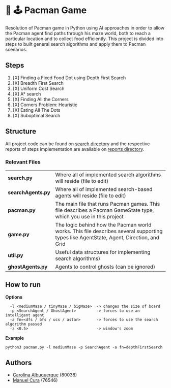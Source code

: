 # 👻 🕹 Pacman Game

Resolution of Pacman game in Python using AI approaches in order to allow the Pacman agent find paths through his maze world, both to reach a particular location and to collect food efficiently. This project is divided into steps to built general search algorithms and apply them to Pacman scenarios.

## Steps

1. [X] Finding a Fixed Food Dot using Depth First Search
2. [X] Breadth First Search
3. [X] Uniform Cost Search
4. [X] A* search
5. [X] Finding All the Corners
6. [X] Corners Problem: Heuristic
7. [X] Eating All The Dots
8. [X] Suboptimal Search

## Structure

All project code can be found on [search directory](/search) and the respective reports of steps implementation are available on [reports directory](/reports).

### Relevant Files


|   |   |
| - | - |
| **search.py** | Where all of implemented search algorithms will reside (file to edit) |
| **searchAgents.py** | Where all of implemented search-based agents will reside (file to edit) |
| **pacman.py** | The main file that runs Pacman games. This file describes a Pacman GameState type, which you use in this project |
| **game.py** | The logic behind how the Pacman world works. This file describes several supporting types like AgentState, Agent, Direction, and Grid |
| **util.py** | Useful data structures for implementing search algorithms) |
| **ghostAgents.py** | Agents to control ghosts (can be ignored) |

## How to run

**Options**

```
  -l <mediumMaze / tinyMaze / bigMaze>  -> changes the size of board
  -p <SearchAgent / GhostAgent>         -> forces to use an intelligent agent
  -a fn=<dfs / bfs / ucs / astar>       -> forces to use the search algorithm passed
  -z <0.5>                              -> window's zoom
```

**Example**

```
python3 pacman.py -l mediumMaze -p SearchAgent -a fn=depthFirstSearch
```

## Authors

- [Carolina Albuquerque](https://github.com/cmalbuquerque) (80038)
- [Manuel Cura](https://github.com/manuelcura) (76546)
